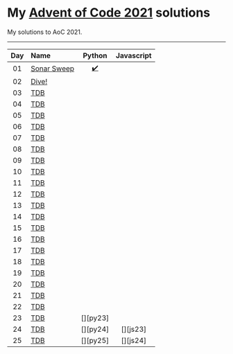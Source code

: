 # My [Advent of Code 2021](http://adventofcode.com/2021) solutions
My solutions to AoC 2021.

---

| Day     | Name                                                    | Python                         | Javascript                     | 
|:-------:|:--------------------------------------------------------|:------------------------------:|:------------------------------:|
| 01      | [Sonar Sweep][day01]                                    | [:heavy_check_mark:][py01]     | [][js01]     |                              
| 02      | [Dive!][day02]                                          | [][py02]     | [][js01]     |                              
| 03      | [TDB][day03]                                            | [][py03]     | [][js02]     |                              
| 04      | [TDB][day04]                                            | [][py04]     | [][js03]     |                              
| 05      | [TDB][day05]                                            | [][py05]     | [][js04]     |                              
| 06      | [TDB][day06]                                            | [][py06]     | [][js05]     |                              
| 07      | [TDB][day07]                                            | [][py07]     | [][js06]     |                              
| 08      | [TDB][day08]                                            | [][py08]     | [][js07]     |                              
| 09      | [TDB][day09]                                            | [][py09]     | [][js08]     |                              
| 10      | [TDB][day10]                                            | [][py10]     | [][js09]     |                              
| 11      | [TDB][day11]                                            | [][py11]     | [][js10]     |                              
| 12      | [TDB][day12]                                            | [][py12]     | [][js11]     |                              
| 13      | [TDB][day13]                                            | [][py13]     | [][js12]     |                              
| 14      | [TDB][day14]                                            | [][py14]     | [][js13]     |                              
| 15      | [TDB][day15]                                            | [][py15]     | [][js14]     |                              
| 16      | [TDB][day16]                                            | [][py16]     | [][js15]     |                              
| 17      | [TDB][day17]                                            | [][py17]     | [][js16]     |                              
| 18      | [TDB][day18]                                            | [][py18]     | [][js17]     |                              
| 19      | [TDB][day19]                                            | [][py19]     | [][js18]     |                              
| 20      | [TDB][day20]                                            | [][py20]     | [][js19]     |                              
| 21      | [TDB][day21]                                            | [][py21]     | [][js20]     |                              
| 22      | [TDB][day22]                                            | [][py22]     | [][js21]     |                              
| 23      | [TDB][day23]                                            | [][py23]     | [][js22]     |                              
| 24      | [TDB][day24]                                            | [][py24]     | [][js23]     |                              
| 25      | [TDB][day25]                                            | [][py25]     | [][js24]     |                              


[day01]: https://adventofcode.com/2021/day/1
[day02]: https://adventofcode.com/2021/day/2
[day03]: https://adventofcode.com/2021/day/3
[day04]: https://adventofcode.com/2021/day/4
[day05]: https://adventofcode.com/2021/day/5
[day06]: https://adventofcode.com/2021/day/6
[day07]: https://adventofcode.com/2021/day/7
[day08]: https://adventofcode.com/2021/day/8
[day09]: https://adventofcode.com/2021/day/9
[day10]: https://adventofcode.com/2021/day/10
[day11]: https://adventofcode.com/2021/day/11
[day12]: https://adventofcode.com/2021/day/12
[day13]: https://adventofcode.com/2021/day/13
[day14]: https://adventofcode.com/2021/day/14
[day15]: https://adventofcode.com/2021/day/15
[day16]: https://adventofcode.com/2021/day/16
[day17]: https://adventofcode.com/2021/day/17
[day18]: https://adventofcode.com/2021/day/18
[day19]: https://adventofcode.com/2021/day/19
[day20]: https://adventofcode.com/2021/day/20
[day21]: https://adventofcode.com/2021/day/21
[day22]: https://adventofcode.com/2021/day/22
[day23]: https://adventofcode.com/2021/day/23
[day24]: https://adventofcode.com/2021/day/24
[day25]: https://adventofcode.com/2021/day/25


[py01]: ./Python/Day_1/day_1.py
[py02]: ./Python/Day_2/day_2.py
[py03]: ./Python/Day_3/day_3.py
[py04]: ./Python/Day_4/day_4.py
[py05]: ./Python/Day_5/day_5.py
[py06]: ./Python/Day_6/day_6.py
[py07]: ./Python/Day_7/day_7.py
[py08]: ./Python/Day_8/day_8.py
[py09]: ./Python/Day_9/day_9.py
[py10]: ./Python/Day_10/day_10.py
[py11]: ./Python/Day_11/day_11.py
[py12]: ./Python/Day_12/day_12.py
[py13]: ./Python/Day_13/day_13.py
[py14]: ./Python/Day_14/day_14.py
[py15]: ./Python/Day_15/day_15.py
[py16]: ./Python/Day_16/day_16.py
[py17]: ./Python/Day_17/day_17.py
[py18]: ./Python/Day_18/day_18.py
[py19]: ./Python/Day_19/day_19.py
[py20]: ./Python/Day_20/day_20.py
[py21]: ./Python/Day_21/day_21.py
[py22]: ./Python/Day_22/day_22.py
[py22]: ./Python/Day_23/day_23.py
[py22]: ./Python/Day_24/day_24.py
[py22]: ./Python/Day_25/day_25.py

[js01]: ./Javascript/Day_1/day_1.js
[js02]: ./Javascript/Day_2/day_2.js
[js03]: ./Javascript/Day_3/day_3.js
[js04]: ./Javascript/Day_4/day_4.js
[js05]: ./Javascript/Day_5/day_5.js
[js06]: ./Javascript/Day_6/day_6.js
[js07]: ./Javascript/Day_7/day_7.js
[js08]: ./Javascript/Day_8/day_8.js
[js09]: ./Javascript/Day_9/day_9.js
[js10]: ./Javascript/Day_10/day_10.js
[js11]: ./Javascript/Day_11/day_11.js
[js12]: ./Javascript/Day_12/day_12.js
[js13]: ./Javascript/Day_13/day_13.js
[js14]: ./Javascript/Day_14/day_14.js
[js15]: ./Javascript/Day_15/day_15.js
[js16]: ./Javascript/Day_16/day_16.js
[js17]: ./Javascript/Day_17/day_17.js
[js18]: ./Javascript/Day_18/day_18.js
[js19]: ./Javascript/Day_19/day_19.js
[js20]: ./Javascript/Day_20/day_20.js
[js21]: ./Javascript/Day_21/day_21.js
[js22]: ./Javascript/Day_22/day_22.js
[js22]: ./Javascript/Day_23/day_23.js
[js22]: ./Javascript/Day_24/day_24.js
[js22]: ./Javascript/Day_25/day_25.js